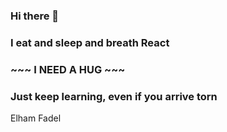### Hi there 👋
### I eat and sleep and breath React 
### ~~~ I NEED A HUG ~~~
### Just keep learning, even if you arrive torn  
Elham Fadel 


